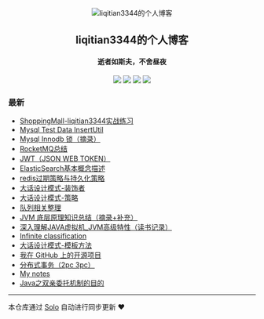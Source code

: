 <p align="center"><img alt="liqitian3344的个人博客" src="https://img.hacpai.com/file/2019/11/headimage-5905b7c7.png"></p><h2 align="center">
liqitian3344的个人博客
</h2>

<h4 align="center">逝者如斯夫，不舍昼夜</h4>
<p align="center"><a title="liqitian3344的个人博客" target="_blank" href="https://github.com/liqitian3344/solo-blog"><img src="https://img.shields.io/github/last-commit/liqitian3344/solo-blog.svg?style=flat-square&color=FF9900"></a>
<a title="GitHub repo size in bytes" target="_blank" href="https://github.com/liqitian3344/solo-blog"><img src="https://img.shields.io/github/repo-size/liqitian3344/solo-blog.svg?style=flat-square"></a>
<a title="Solo Version" target="_blank" href="https://github.com/b3log/solo/releases"><img src="https://img.shields.io/badge/solo-3.6.7-f1e05a.svg?style=flat-square&color=blueviolet"></a>
<a title="Hits" target="_blank" href="https://github.com/b3log/hits"><img src="https://hits.b3log.org/liqitian3344/solo-blog.svg"></a></p>

### 最新

* [ShoppingMall-liqitian3344实战练习](https://liqitian.com/articles/2019/11/14/1573695891267.html)
* [Mysql Test Data InsertUtil](https://liqitian.com/articles/2019/11/10/1573378143990.html)
* [Mysql  Innodb 锁（摘录）](https://liqitian.com/articles/2019/11/07/1573106576595.html)
* [RocketMQ总结](https://liqitian.com/articles/2019/11/06/1573006088750.html)
* [JWT（JSON WEB TOKEN）](https://liqitian.com/articles/2019/11/04/1572834876894.html)
* [ElasticSearch基本概念描述](https://liqitian.com/articles/2019/10/29/1572327018688.html)
* [redis过期策略与持久化策略](https://liqitian.com/articles/2019/10/29/1572320246189.html)
* [大话设计模式-装饰者](https://liqitian.com/articles/2019/10/23/1571824752198.html)
* [大话设计模式-策略](https://liqitian.com/articles/2019/10/18/1571386530276.html)
* [队列相关整理](https://liqitian.com/articles/2019/10/16/1571193517855.html)
* [JVM 底层原理知识总结（摘录+补充）](https://liqitian.com/articles/2019/10/15/1571117809892.html)
* [深入理解JAVA虚拟机_JVM高级特性（读书记录）](https://liqitian.com/articles/2019/09/29/1569729162355.html)
* [Infinite classification](https://liqitian.com/articles/2019/09/27/1569579745250.html)
* [大话设计模式-模板方法](https://liqitian.com/articles/2019/09/26/1569480595931.html)
* [我在 GitHub 上的开源项目](https://liqitian.com/my-github-repos)
* [分布式事务（2pc 3pc）](https://liqitian.com/articles/2019/09/03/1567490943919.html)
* [My notes](https://liqitian.com/articles/2019/09/03/1567481755050.html)
* [Java之双亲委托机制的目的](https://liqitian.com/articles/2019/09/02/1567410134330.html)



---

本仓库通过 [Solo](https://github.com/b3log/solo) 自动进行同步更新 ❤️ 